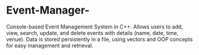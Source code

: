 # Event-Manager-
Console-based Event Management System in C++. Allows users to add, view, search, update, and delete events with details (name, date, time, venue). Data is stored persistently in a file, using vectors and OOP concepts for easy management and retrieval.
